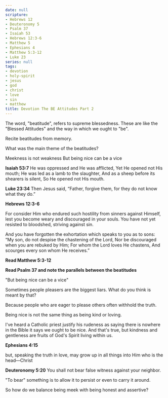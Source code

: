 ```yaml
---
date: null
scripture:
- Hebrews 12
- Deuteronomy 5
- Psalm 37
- Isaiah 53
- Hebrews 12:3-6
- Matthew 5
- Ephesians 4
- Matthew 5:3-12
- Luke 23
series: null
tags:
- devotion
- holy-spirit
- jesus
- god
- christ
- love
- sin
- matthew
title: Devotion The BE Attitudes Part 2
---
```



The word, "beatitude", refers to supreme blessedness. These are like the "Blessed Attitudes" and the way in which we ought to "be".

Recite beatitudes from memory.

What was the main theme of the beatitudes?

Meekness is not weakness
But being nice can be a vice

**Isaiah 53:7**
He was oppressed and He was afflicted,
Yet He opened not His mouth;
He was led as a lamb to the slaughter,
And as a sheep before its shearers is silent,
So He opened not His mouth.

**Luke 23:34**
Then Jesus said, “Father, forgive them, for they do not know what they do.”

**Hebrews 12:3-6**

For consider Him who endured such hostility from sinners against Himself, lest you become weary and discouraged in your souls. You have not yet resisted to bloodshed, striving against sin.

And you have forgotten the exhortation which speaks to you as to sons:
“My son, do not despise the chastening of the Lord,
Nor be discouraged when you are rebuked by Him;
For whom the Lord loves He chastens,
And scourges every son whom He receives.”

**Read Matthew 5:3-12**

**Read Psalm 37 and note the parallels between the beatitudes**

"But being nice can be a vice"

Sometimes people pleasers are the biggest liars. What do you think is meant by that?

Because people who are eager to please others often withhold the truth.

Being nice is not the same thing as being kind or loving.

I've heard a Catholic priest justify his rudeness as saying there is nowhere in the Bible it says we ought to be nice. And that's true, but kindness and gentleness are fruits of God's Spirit living within us.

**Ephesians 4:15**

but, speaking the truth in love, may grow up in all things into Him who is the head—Christ

**Deuteronomy 5:20**
You shall not bear false witness against your neighbor.

"To bear" something is to allow it to persist or even to carry it around.

So how do we balance being meek with being honest and assertive?